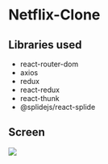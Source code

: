 # Netflix-Clone

## Libraries used

- react-router-dom
- axios
- redux
- react-redux
- react-thunk
- @splidejs/react-splide

## Screen

![](screen.gif)
